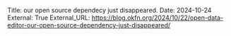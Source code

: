 Title: our open source dependecy just disappeared.
Date: 2024-10-24
External: True
External_URL: https://blog.okfn.org/2024/10/22/open-data-editor-our-open-source-dependency-just-disappeared/
